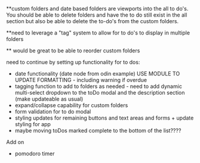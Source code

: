 \*\*custom folders and date based folders are viewports into the all to do's. You should be able to delete folders and have the to do still exist in the all section but also be able to delete the to-do's from the custom folders.

\*\*need to leverage a "tag" system to allow for to do's to display in multiple folders

\*\* would be great to be able to reorder custom folders

need to continue by setting up functionality for to dos:

- date functionality (date node from odin example) USE MODULE TO UPDATE FORMATTING - including warning if overdue
- tagging function to add to folders as needed - need to add dynamic multi-select dropdown to the toDo modal and the description section (make updateable as usual)
- expand/collapse capability for custom folders
- form validation for to do modal
- styling updates for remaining buttons and text areas and forms + update styling for app
- maybe moving toDos marked complete to the bottom of the list????

Add on

- pomodoro timer
